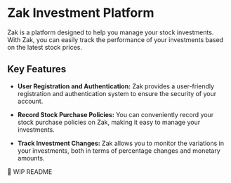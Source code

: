 # Zak Investment Platform

Zak is a platform designed to help you manage your stock investments. With Zak, you can easily track the performance of your investments based on the latest stock prices.

## Key Features

- **User Registration and Authentication:** Zak provides a user-friendly registration and authentication system to ensure the security of your account.

- **Record Stock Purchase Policies:** You can conveniently record your stock purchase policies on Zak, making it easy to manage your investments.

- **Track Investment Changes:** Zak allows you to monitor the variations in your investments, both in terms of percentage changes and monetary amounts.


🚧 WIP README 